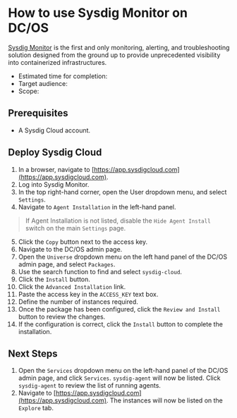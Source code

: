 # How to use Sysdig Monitor on DC/OS

[Sysdig Monitor](https://sysdig.com/product/monitor/) is the first and only monitoring, alerting, and troubleshooting solution designed from the ground up to provide unprecedented visibility into containerized infrastructures.

- Estimated time for completion: 
- Target audience: 
- Scope: 

## Prerequisites

- A Sysdig Cloud account.

## Deploy Sysdig Cloud

1. In a browser, navigate to [https://app.sysdigcloud.com](https://app.sysdigcloud.com).
2. Log into Sysdig Monitor.
3. In the top right-hand corner, open the User dropdown menu, and select `Settings`.
4. Navigate to `Agent Installation` in the left-hand panel.
> If Agent Installation is not listed, disable the `Hide Agent Install` switch on the main `Settings` page.
5. Click the `Copy` button next to the access key.
6. Navigate to the DC/OS admin page.
7. Open the `Universe` dropdown menu on the left hand panel of the DC/OS admin page, and select `Packages`.
8. Use the search function to find and select `sysdig-cloud`.
9. Click the `Install` button.
10. Click the `Advanced Installation` link.
11. Paste the access key in the `ACCESS_KEY` text box.
12. Define the number of instances required.
13. Once the package has been configured, click the `Review and Install` button to review the changes.
14. If the configuration is correct, click the `Install` button to complete the installation.

## Next Steps

1. Open the `Services` dropdown menu on the left-hand panel of the DC/OS admin page, and click `Services`. `sysdig-agent` will now be listed. Click `sysdig-agent` to review the list of running agents.
2. Navigate to [https://app.sysdigcloud.com](https://app.sysdigcloud.com). The instances will now be listed on the `Explore` tab.
